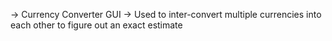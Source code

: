 -> Currency Converter GUI 
-> Used to inter-convert multiple currencies into each other to figure out an exact estimate